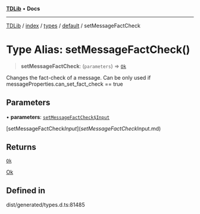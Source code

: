 [**TDLib**](../../../../../../README.md) • **Docs**

***

[TDLib](../../../../../../modules.md) / [index](../../../../../README.md) / [types](../../../README.md) / [default](../README.md) / setMessageFactCheck

# Type Alias: setMessageFactCheck()

> **setMessageFactCheck**: (`parameters`) => [`Ok`](Ok-1.md)

Changes the fact-check of a message. Can be only used if messageProperties.can_set_fact_check == true

## Parameters

• **parameters**: [`setMessageFactCheck$Input`](setMessageFactCheck$Input.md)

[setMessageFactCheck$Input](setMessageFactCheck$Input.md)

## Returns

[`Ok`](Ok-1.md)

[Ok](Ok-1.md)

## Defined in

dist/generated/types.d.ts:81485
